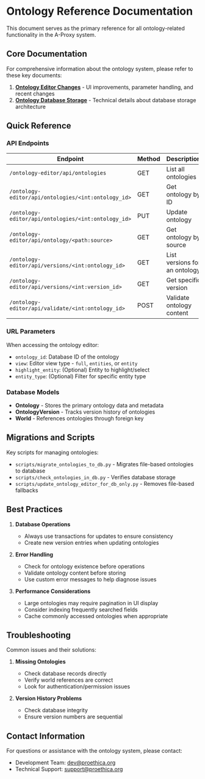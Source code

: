 Ontology Reference Documentation
===========================

This document serves as the primary reference for all ontology-related functionality in the A-Proxy system.

## Core Documentation

For comprehensive information about the ontology system, please refer to these key documents:

1. **[Ontology Editor Changes](ontology_editor_changes.md)** - UI improvements, parameter handling, and recent changes
2. **[Ontology Database Storage](ontology_database_storage.md)** - Technical details about database storage architecture

## Quick Reference

### API Endpoints

| Endpoint | Method | Description |
|----------|--------|-------------|
| `/ontology-editor/api/ontologies` | GET | List all ontologies |
| `/ontology-editor/api/ontologies/<int:ontology_id>` | GET | Get ontology by ID |
| `/ontology-editor/api/ontologies/<int:ontology_id>` | PUT | Update ontology |
| `/ontology-editor/api/ontology/<path:source>` | GET | Get ontology by source |
| `/ontology-editor/api/versions/<int:ontology_id>` | GET | List versions for an ontology |
| `/ontology-editor/api/versions/<int:version_id>` | GET | Get specific version |
| `/ontology-editor/api/validate/<int:ontology_id>` | POST | Validate ontology content |

### URL Parameters

When accessing the ontology editor:

- `ontology_id`: Database ID of the ontology
- `view`: Editor view type - `full`, `entities`, or `entity`
- `highlight_entity`: (Optional) Entity to highlight/select
- `entity_type`: (Optional) Filter for specific entity type

### Database Models

- **Ontology** - Stores the primary ontology data and metadata
- **OntologyVersion** - Tracks version history of ontologies
- **World** - References ontologies through foreign key

## Migrations and Scripts

Key scripts for managing ontologies:

- `scripts/migrate_ontologies_to_db.py` - Migrates file-based ontologies to database
- `scripts/check_ontologies_in_db.py` - Verifies database storage
- `scripts/update_ontology_editor_for_db_only.py` - Removes file-based fallbacks

## Best Practices

1. **Database Operations**
   - Always use transactions for updates to ensure consistency
   - Create new version entries when updating ontologies
   
2. **Error Handling**
   - Check for ontology existence before operations
   - Validate ontology content before storing
   - Use custom error messages to help diagnose issues

3. **Performance Considerations**
   - Large ontologies may require pagination in UI display
   - Consider indexing frequently searched fields
   - Cache commonly accessed ontologies when appropriate

## Troubleshooting

Common issues and their solutions:

1. **Missing Ontologies**
   - Check database records directly
   - Verify world references are correct
   - Look for authentication/permission issues

2. **Version History Problems**
   - Check database integrity
   - Ensure version numbers are sequential

## Contact Information

For questions or assistance with the ontology system, please contact:

- Development Team: dev@proethica.org
- Technical Support: support@proethica.org
